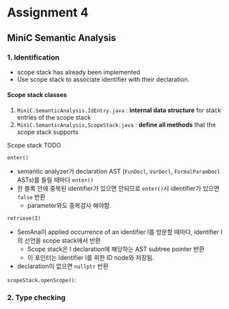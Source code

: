 # Assignment 4


## MiniC Semantic Analysis

### 1. Identification

- scope stack has already been implemented
- Use scope stack to associate identifier with their declaration.

#### Scope stack classes

1. `MiniC.SemanticAnalysis.IdEntry.java` : **internal data structure** for stack entries of the scope stack
2. `MiniC.SemanticAnalysis,ScopeStack.java` : **define all methods** that the scope stack supports

Scope stack TODO

`enter()`

- semantic analyzer가 declaration AST (`FunDecl`, `VarDecl`, `FormalParamDecl` ASTs)를 들릴 때마다 `enter()`
- 한 블록 안에 중복된 identifier가 있으면 안되므로 `enter()`시 identifier가 있으면 `false` 반환
	- parameter와도 중복검사 해야함.

`retrieve(I)`

- SemAna이 applied occurrence of an identifier I를 방문할 때마다,  identifier I의 선언을 scope stack에서 반환
	- Scope stack은 I declaration에 해당하는 AST subtree pointer 반환
	- 이 포인터는 Identifier I를 위한 ID node와 저장됨.
- declaration이 없으면 `nullptr` 반환


`scopeStack.openScope()`: 


### 2. Type checking